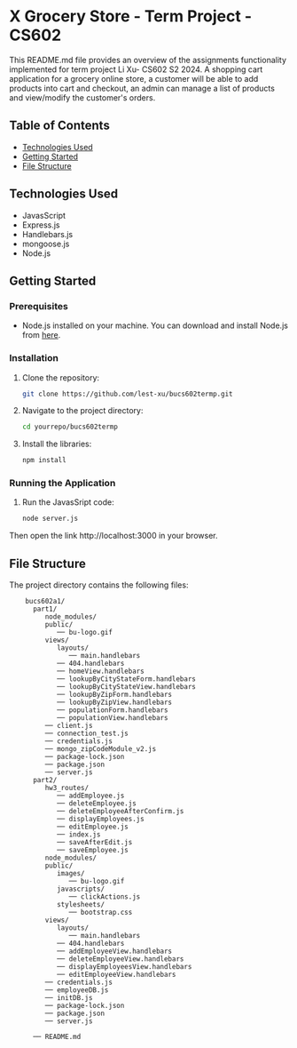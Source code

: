 # X Grocery Store - Term Project - CS602

This README.md file provides an overview of the assignments functionality implemented for term project Li Xu- CS602 S2 2024.
A shopping cart application for a grocery online store, a customer will be able to add products into cart and checkout, an admin can manage a list of products and view/modify the customer's orders.

## Table of Contents

- [Technologies Used](#technologies-used)
- [Getting Started](#getting-started)
- [File Structure](#file-structure)


## Technologies Used

- JavasScript
- Express.js
- Handlebars.js 
- mongoose.js 
- Node.js

## Getting Started

### Prerequisites

- Node.js installed on your machine. You can download and install Node.js from [here](https://nodejs.org/en/download).

### Installation

1. Clone the repository:

   ```sh
   git clone https://github.com/lest-xu/bucs602termp.git

2. Navigate to the project directory:

   ```sh
   cd yourrepo/bucs602termp

3. Install the libraries:

   ```sh
   npm install

### Running the Application

1. Run the JavasSript code:

   ```sh
   node server.js
   ```

Then open the link http://localhost:3000 in your browser.

## File Structure

The project directory contains the following files:

```
    bucs602a1/
      part1/
         node_modules/
         public/
            ── bu-logo.gif
         views/
            layouts/
               ── main.handlebars
            ── 404.handlebars
            ── homeView.handlebars
            ── lookupByCityStateForm.handlebars
            ── lookupByCityStateView.handlebars
            ── lookupByZipForm.handlebars
            ── lookupByZipView.handlebars
            ── populationForm.handlebars
            ── populationView.handlebars
         ── client.js
         ── connection_test.js
         ── credentials.js
         ── mongo_zipCodeModule_v2.js
         ── package-lock.json
         ── package.json
         ── server.js
      part2/
         hw3_routes/
            ── addEmployee.js
            ── deleteEmployee.js
            ── deleteEmployeeAfterConfirm.js
            ── displayEmployees.js
            ── editEmployee.js
            ── index.js
            ── saveAfterEdit.js
            ── saveEmployee.js
         node_modules/
         public/
            images/
               ── bu-logo.gif
            javascripts/
               ── clickActions.js
            stylesheets/
               ── bootstrap.css
         views/
            layouts/
               ── main.handlebars
            ── 404.handlebars
            ── addEmployeeView.handlebars
            ── deleteEmployeeView.handlebars
            ── displayEmployeesView.handlebars
            ── editEmployeeView.handlebars
         ── credentials.js
         ── employeeDB.js
         ── initDB.js
         ── package-lock.json
         ── package.json
         ── server.js

      ── README.md

